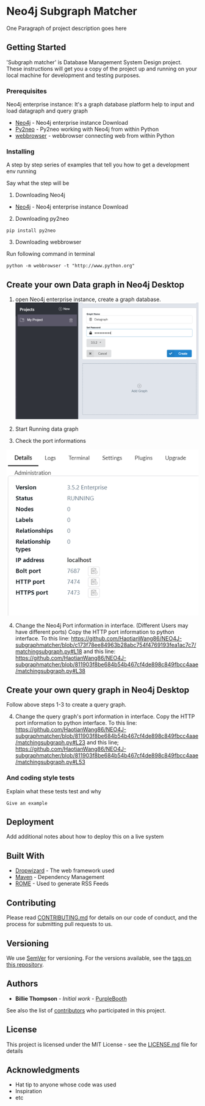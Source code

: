 # Neo4j Subgraph Matcher

One Paragraph of project description goes here

## Getting Started

'Subgraph matcher' is Database Management System Design project. These instructions will get you a copy of the project up and running on your local machine for development and testing purposes. 

### Prerequisites

Neo4j enterprise instance: It's a graph database platform help to input and load datagraph and query graph
* [Neo4j](https://neo4j.com/download/) - Neo4j enterprise instance Download
* [Py2neo](https://pypi.org/project/py2neo/) - Py2neo working with Neo4j from within Python
* [webbrowser](https://docs.python.org/2/library/webbrowser.html) - webbrowser connecting web from within Python

### Installing

A step by step series of examples that tell you how to get a development env running

Say what the step will be

1. Downloading Neo4j

* [Neo4j](https://neo4j.com/download/) - Neo4j enterprise instance Download

2. Downloading py2neo
```
pip install py2neo
```

3. Downloading webbrowser

Run following command in terminal
```
python -m webbrowser -t "http://www.python.org"
```

## Create your own Data graph in Neo4j Desktop

1. open Neo4j enterprise instance, create a graph database. 
![create graph](https://github.com/HaotianWang86/NEO4J-subgraphmatcher/blob/master/fig/create%20graph.PNG)

2. Start Running data graph 

3. Check the port informations

![port infors](https://github.com/HaotianWang86/NEO4J-subgraphmatcher/blob/master/fig/HTTP%20port.PNG)

4. Change the Neo4j Port information in interface. (Different Users may have different ports)
Copy the HTTP port information to python interface. To this line:
https://github.com/HaotianWang86/NEO4J-subgraphmatcher/blob/c173f78ee84963b28abc754f4769193fea1ac7c7/matchingsubgraph.py#L18
and this line:
https://github.com/HaotianWang86/NEO4J-subgraphmatcher/blob/811903f8be684b54b467cf4de898c849fbcc4aae/matchingsubgraph.py#L38

## Create your own query graph in Neo4j Desktop

Follow above steps 1-3 to create a query graph. 

4. Change the query graph's port information in interface.
Copy the HTTP port information to python interface. To this line:
https://github.com/HaotianWang86/NEO4J-subgraphmatcher/blob/811903f8be684b54b467cf4de898c849fbcc4aae/matchingsubgraph.py#L23
and this line;
https://github.com/HaotianWang86/NEO4J-subgraphmatcher/blob/811903f8be684b54b467cf4de898c849fbcc4aae/matchingsubgraph.py#L53

### And coding style tests

Explain what these tests test and why

```
Give an example
```

## Deployment

Add additional notes about how to deploy this on a live system

## Built With

* [Dropwizard](http://www.dropwizard.io/1.0.2/docs/) - The web framework used
* [Maven](https://maven.apache.org/) - Dependency Management
* [ROME](https://rometools.github.io/rome/) - Used to generate RSS Feeds

## Contributing

Please read [CONTRIBUTING.md](https://gist.github.com/PurpleBooth/b24679402957c63ec426) for details on our code of conduct, and the process for submitting pull requests to us.

## Versioning

We use [SemVer](http://semver.org/) for versioning. For the versions available, see the [tags on this repository](https://github.com/your/project/tags). 

## Authors

* **Billie Thompson** - *Initial work* - [PurpleBooth](https://github.com/PurpleBooth)

See also the list of [contributors](https://github.com/your/project/contributors) who participated in this project.

## License

This project is licensed under the MIT License - see the [LICENSE.md](LICENSE.md) file for details

## Acknowledgments

* Hat tip to anyone whose code was used
* Inspiration
* etc
